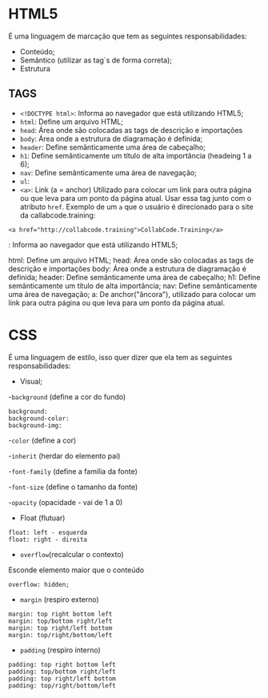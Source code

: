 # HTML5

É uma linguagem de marcação que tem as seguintes responsabilidades:

- Conteúdo;
- Semântico (utilizar as tag`s de forma correta);
- Estrutura

## TAGS

- `<!DOCTYPE html>`: Informa ao navegador que está utilizando HTML5;
- `html`: Define um arquivo HTML;
- `head`: Área onde são colocadas as tags de descrição e importações
- `body`: Área onde a estrutura de diagramação é definida;
- `header`: Define semânticamente uma área de cabeçalho;
- `h1`: Define semânticamente um título de alta importância (headeing 1 a 6);
- `nav`: Define semânticamente uma área de navegação;
- `ul`:
- `<a>`: Link (a = anchor)
  Utilizado para colocar um link para outra página ou que leva para um ponto da página atual. Usar essa tag junto com o atributo `href`.
  Exemplo de um `a` que o usuário é direcionado para o site da callabcode.training:

```
<a href="http://collabcode.training">CollabCode.Training</a>
```

<!DOCTYPE html>: Informa ao navegador que está utilizando HTML5;

html: Define um arquivo HTML;
head: Área onde são colocadas as tags de descrição e importações
body: Área onde a estrutura de diagramação é definida;
header: Define semânticamente uma área de cabeçalho;
h1: Define semânticamente um título de alta importância;
nav: Define semânticamente uma área de navegação;
a: De anchor("âncora"), utilizado para colocar um link para outra página ou que leva para um ponto da página atual.

# CSS

É uma linguagem de estilo, isso quer dizer que ela tem as seguintes responsabilidades:

- Visual;

-`background` (define a cor do fundo)

```
background:
background-color:
background-img:
```

-`color` (define a cor)

-`inherit` (herdar do elemento pai)

-`font-family` (define a família da fonte)

-`font-size` (define o tamanho da fonte)

-`opacity` (opacidade - vai de 1 a 0)

- Float (flutuar)

```
float: left - esquerda
float: right - direita
```

- `overflow`(recalcular o contexto)

Esconde elemento maior que o conteúdo

```
overflow: hidden;
```

- `margin` (respiro externo)

```
margin: top right bottom left
margin: top/bottom right/left
margin: top right/left bottom
margin: top/right/bottom/left
```

- `padding` (respiro interno)

```
padding: top right bottom left
padding: top/bottom right/left
padding: top right/left bottom
padding: top/right/bottom/left
```
